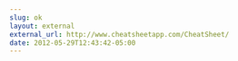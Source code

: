 ```yaml
---
slug: ok
layout: external
external_url: http://www.cheatsheetapp.com/CheatSheet/
date: 2012-05-29T12:43:42-05:00
---
```


